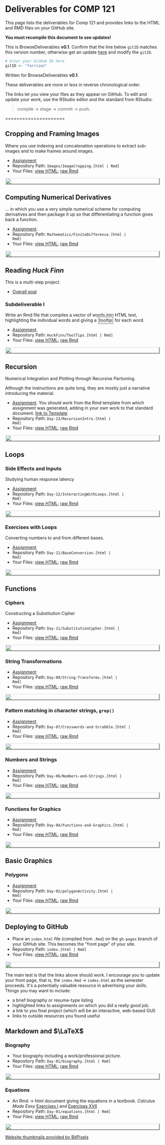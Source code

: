# Deliverables for COMP 121

This page lists the deliverables for Comp 121 and provides links to the HTML and RMD files on your GitHub site. 

**You must recompile this document to see updates!**

This is BrowseDeliverables **v0.1**.  Confirm that the line below `gitID` matches this version number, otherwise get an update [here](http://dtkaplan.github.io/ScientificComputing/Assignments/BrowseDeliverables.Rmd) and modify the `gitID`.


```r
# Enter your GitHub ID here
gitID <- "farrizon"
```



<style>
IMG.thumbpage {
    display: block;
    margin-left: auto;
    margin-right: auto;
    border-style: outset
    }
span.border {
border: thick solid #CCCCCC;
}
</style>
</style>

Written for BrowseDeliverables **v0.1**.


These deliverables are more or less in reverse chronological order.

The links let you view your files as they appear on GitHub.  To edit and update your work, use the RStudio editor and the standard from RStudio: 
> compile -> stage -> commit -> push.

=====================

## Cropping and Framing Images

Where you use indexing and concatenation operations to extract sub-images and to make frames around images.
* [Assignment](http://dtkaplan.github.io/ScientificComputing/Assignments/ImageCropping.html)
* Repository Path: <code>Images/ImageCropping.[html | Rmd]</code>
* Your Files: [view HTML](http://farrizon.github.io/CS121-Work/Images/ImageCropping.html); [raw Rmd](http://farrizon.github.io/CS121-Work/Images/ImageCropping.Rmd) 

<a href='http://farrizon.github.io/CS121-Work/Images/ImageCropping.html'><img class='thumbpage' src='http://img.bitpixels.com/getthumbnail?code=75555&url=farrizon.github.io/CS121-Work/Images/ImageCropping.html&size=200'></a>

## Computing Numerical Derivatives

... in which you use a very simple numerical scheme for computing derivatives and then package it up so that differentiating a function gives back a function.

* [Assignment](http://dtkaplan.github.io/ScientificComputing/Assignments/FiniteDifferenceDifferentiation.html).  
* Repository Path: <code>Mathematics/FiniteDifference.[html | Rmd]</code>
* Your Files: [view HTML](http://farrizon.github.io/CS121-Work/Mathematics/FiniteDifference.html); [raw Rmd](http://farrizon.github.io/CS121-Work/Mathematics/FiniteDifference.Rmd) 

<a href='http://farrizon.github.io/CS121-Work/Mathematics/FiniteDifference.html'><img class='thumbpage' src='http://img.bitpixels.com/getthumbnail?code=75555&url=farrizon.github.io/CS121-Work/Mathematics/FiniteDifference.html&size=200'></a>


## Reading *Huck Finn*

This is a multi-step project.

* [Overall goal](InteractiveHuckFinn.html)

### Subdeliverable I

Write an Rmd file that compiles a vector of words into HTML text, highlighting the individual words and giving a <span class="border" title="like this tooltip">tooltip</span> for each word.

* [Assignment](http://dtkaplan.github.io/ScientificComputing/Assignments/ToolTips.html).  
* Repository Path: <code>HuckFinn/ToolTips.[html | Rmd]</code>
* Your Files: [view HTML](http://farrizon.github.io/CS121-Work/HuckFinn/ToolTips.html); [raw Rmd](http://farrizon.github.io/CS121-Work/HuckFinn/ToolTips.Rmd) 

<a href='http://farrizon.github.io/CS121-Work/HuckFinn/ToolTips.html'><img class='thumbpage' src='http://img.bitpixels.com/getthumbnail?code=75555&url=farrizon.github.io/CS121-Work/HuckFinn/ToolTips.html&size=200'></a>


## Recursion

Numerical Integration and Plotting through Recursive Partioning.

Although the instructions are quite long, they are mostly just a narrative introducing the material.  

* [Assignment](http://dtkaplan.github.io/ScientificComputing/Assignments/RecursionIntro.html).  You should work from the Rmd template from which assignment was generated, adding in your own work to that standard document. [link to Template](http://dtkaplan.github.io/ScientificComputing/Assignments/RecursionIntro.Rmd)    
* Repository Path: <code>Day-13/RecursionIntro.[html | Rmd]</code>
* Your Files: [view HTML](http://farrizon.github.io/CS121-Work/Day-13/RecursionIntro.html); [raw Rmd](http://farrizon.github.io/CS121-Work/Day-13/RecursionIntro.Rmd) 

<a href='http://farrizon.github.io/CS121-Work/Day-13/RecursionIntro.html'><img class='thumbpage' src='http://img.bitpixels.com/getthumbnail?code=75555&url=farrizon.github.io/CS121-Work/Day-13/RecursionIntro.html&size=200'></a>


## Loops

### Side Effects and Inputs

Studying human response latency
* [Assignment](http://dtkaplan.github.io/ScientificComputing/Assignments/InteractingWithLoops.html)
* Repository Path: <code>Day-12/InteractingWithLoops.[html | Rmd]</code>
* Your Files: [view HTML](http://farrizon.github.io/CS121-Work/Day-12/InteractingWithLoops.html); [raw Rmd](http://farrizon.github.io/CS121-Work/Day-12/InteractingWithLoops.Rmd) 

<a href='http://farrizon.github.io/CS121-Work/Day-12/InteractingWithLoops.html'><img class='thumbpage' src='http://img.bitpixels.com/getthumbnail?code=75555&url=farrizon.github.io/CS121-Work/Day-12/InteractingWithLoops.html&size=200'></a>

### Exercises with Loops

Converting numbers to and from different bases.
* [Assignment](http://dtkaplan.github.io/ScientificComputing/Assignments/BaseConversion.html)
* Repository Path: <code>Day-11/BaseConversion.[html | Rmd]</code>
* Your Files: [view HTML](http://farrizon.github.io/CS121-Work/Day-11/BaseConversion.html); [raw Rmd](http://farrizon.github.io/CS121-Work/Day-11/BaseConversion.Rmd) 

<a href='http://farrizon.github.io/CS121-Work/Day-11/BaseConversion.html'><img class='thumbpage' src='http://img.bitpixels.com/getthumbnail?code=75555&url=farrizon.github.io/CS121-Work/Day-11/BaseConversion.html&size=200'></a>

## Functions

### Ciphers

Constructing a Substitution Cipher
* [Assignment](http://dtkaplan.github.io/ScientificComputing/Assignments/SubstitutionCypher.html)
* Repository Path: <code>Day-11/SubstitutionCypher.[html | Rmd]</code>
* Your Files: [view HTML](http://farrizon.github.io/CS121-Work/Day-11/SubstitutionCypher.html); [raw Rmd](http://farrizon.github.io/CS121-Work/Day-11/SubstitutionCypher.Rmd) 

<a href='http://farrizon.github.io/CS121-Work/Day-11/SubstitutionCypher.html'><img class='thumbpage' src='http://img.bitpixels.com/getthumbnail?code=75555&url=farrizon.github.io/CS121-Work/Day-11/SubstitutionCypher.html&size=200'></a>


### String Transformations
* [Assignment](http://dtkaplan.github.io/ScientificComputing/Assignments/stringTransforms.html)
* Repository Path: <code>Day-09/String-Transforms.[html | Rmd]</code>
* Your Files: [view HTML](http://farrizon.github.io/CS121-Work/Day-09/String-Transforms.html); [raw Rmd](http://farrizon.github.io/CS121-Work/Day-09/String-Transforms.Rmd) 

<a href='http://farrizon.github.io/CS121-Work/Day-09/String-Transforms.html'><img class='thumbpage' src='http://img.bitpixels.com/getthumbnail?code=75555&url=farrizon.github.io/CS121-Work/Day-09/String-Transforms.html&size=200'></a>

### Pattern matching in character strings, `grep()`

* [Assignment](http://dtkaplan.github.io/ScientificComputing/Assignments/Crosswords-and-Scrabble.html)
* Repository Path: <code>Day-07/Crosswords-and-Scrabble.[html | Rmd]</code>
* Your Files: [view HTML](http://farrizon.github.io/CS121-Work/Day-07/Crosswords-and-Scrabble.html); [raw Rmd](http://farrizon.github.io/CS121-Work/Day-07/Crosswords-and-Scrabble.Rmd) 

<a href='http://farrizon.github.io/CS121-Work/Day-07/Crosswords-and-Scrabble.html'><img class='thumbpage' src='http://img.bitpixels.com/getthumbnail?code=75555&url=farrizon.github.io/CS121-Work/Day-07/Crosswords-and-Scrabble.html&size=200'></a>

### Numbers and Strings

* [Assignment](http://dtkaplan.github.io/ScientificComputing/Assignments/Numbers-and-Strings.html)
* Repository Path: <code>Day-06/Numbers-and-Strings.[html | Rmd]</code>
* Your Files: [view HTML](http://farrizon.github.io/CS121-Work/Day-06/Numbers-and-Strings.html); [raw Rmd](http://farrizon.github.io/CS121-Work/Day-06/Numbers-and-Strings.Rmd) 

<a href='http://farrizon.github.io/CS121-Work/Day-06/Numbers-and-Strings.html'><img class='thumbpage' src='http://img.bitpixels.com/getthumbnail?code=75555&url=farrizon.github.io/CS121-Work/Day-06/Numbers-and-Strings.html&size=200'></a>

### Functions for Graphics

* [Assignment](http://dtkaplan.github.io/ScientificComputing/Assignments/Functions-and-Graphics.html)
* Repository Path: <code>Day-04/Functions-and-Graphics.[html | Rmd]</code>
* Your Files: [view HTML](http://farrizon.github.io/CS121-Work/Day-04/Functions-and-Graphics.html); [raw Rmd](http://farrizon.github.io/CS121-Work/Day-04/Functions-and-Graphics.Rmd) 

<a href='http://farrizon.github.io/CS121-Work/Day-04/Functions-and-Graphics.html'><img class='thumbpage' src='http://img.bitpixels.com/getthumbnail?code=75555&url=farrizon.github.io/CS121-Work/Day-04/Functions-and-Graphics.html&size=200'></a>

## Basic Graphics

### Polygons

* [Assignment](http://dtkaplan.github.io/ScientificComputing/Syllabus/Daily/Day-03/polygonActivity.html)
* Repository Path: <code>Day-02/polygonActivity.[html | Rmd]</code>
* Your Files: [view HTML](http://farrizon.github.io/CS121-Work/Day-02/polygonActivity.html); [raw Rmd](http://farrizon.github.io/CS121-Work/Day-02/polygonActivity.Rmd) 

<a href='http://farrizon.github.io/CS121-Work/Day-02/polygonActivity.html'><img class='thumbpage' src='http://img.bitpixels.com/getthumbnail?code=75555&url=farrizon.github.io/CS121-Work/Day-02/polygonActivity.html&size=200'></a>


## Deploying to GitHub

* Place an `index.html` file (compiled from `.Rmd`) on the `gh-pages` branch of your GitHub site.  This becomes the "front page" of your site.
* Repository Path: <code>index.[html | Rmd]</code>
* Your Files: [view HTML](http://farrizon.github.io/CS121-Work/index.html); [raw Rmd](http://farrizon.github.io/CS121-Work/index.Rmd) 

<a href='http://farrizon.github.io/CS121-Work/index.html'><img class='thumbpage' src='http://img.bitpixels.com/getthumbnail?code=75555&url=farrizon.github.io/CS121-Work/index.html&size=200'></a>

The main test is that the links above should work.
I encourage you to update your front page, that is, the `index.Rmd` -> `index.html` as the semester proceeds.  It's a potentially valuable resource in advertising your skills.  Things you may want to include:
* a brief biography or resume-type listing
* highlighted links to assignments on which you did a really good job.
* a link to you final project (which will be an interactive, web-based GUI)
* links to outside resources you found useful



## Markdown and $\LaTeX$

### Biography 

* Your biography including a work/professional picture.
* Repository Path: <code>Day-01/biography.[html | Rmd]</code>
* Your Files: [view HTML](http://farrizon.github.io/CS121-Work/Day-01/biography.html); [raw Rmd](http://farrizon.github.io/CS121-Work/Day-01/biography.Rmd) 

<a href='http://farrizon.github.io/CS121-Work/Day-01/biography.html'><img class='thumbpage' src='http://img.bitpixels.com/getthumbnail?code=75555&url=farrizon.github.io/CS121-Work/Day-01/biography.html&size=200'></a>

### Equations

* An Rmd -> html document giving the equations in a textbook.
*Calculus Made Easy* [Exercises I](https://play.google.com/books/reader?id=BrhBAAAAYAAJ&printsec=frontcover&output=reader&authuser=0&hl=en&pg=GBS.PA25) and [Exercises XVII](https://play.google.com/books/reader?id=BrhBAAAAYAAJ&printsec=frontcover&output=reader&authuser=0&hl=en&pg=GBS.PA205)
* Repository Path: <code>Day-01/equations.[html | Rmd]</code>
* Your Files: [view HTML](http://farrizon.github.io/CS121-Work/Day-01/equations.html); [raw Rmd](http://farrizon.github.io/CS121-Work/Day-01/equations.Rmd) 

<a href='http://farrizon.github.io/CS121-Work/Day-01/equations.html'><img class='thumbpage' src='http://img.bitpixels.com/getthumbnail?code=75555&url=farrizon.github.io/CS121-Work/Day-01/equations.html&size=200'></a>


<a href='http://www.bitpixels.com/'>Website thumbnails provided by BitPixels</a>
